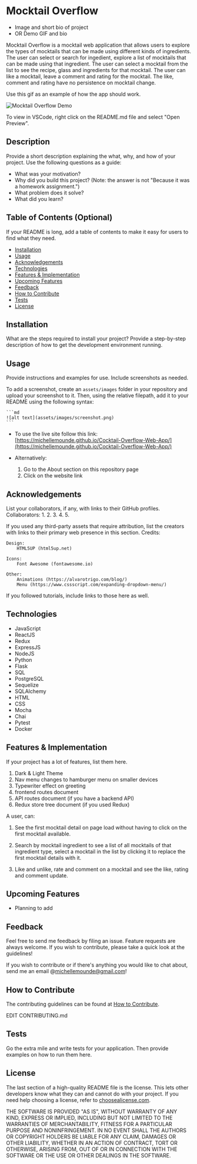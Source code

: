 # Mocktail Overflow
- Image and short bio of project
- OR Demo GIF and bio

Mocktail Overflow is a mocktail web application that allows users to explore the types of mocktails that can be made
using different kinds of ingredients. The user can select or search for ingedient, explore a list of
mocktails that can be made using that ingredient. The user can select a mocktail from the list to see the recipe, glass
and ingredients for that mocktail. The user can like a mocktail, leave a comment and rating for the mocktail. The like,
comment and rating have no persistence on mocktail change.

Use this gif as an example of how the app should work.

![Mocktail Overflow Demo](https://github.com/michellemounde/mocktail-overflow/blob/main/assets/FRN3gH.gif?raw=true "Mocktail Overflow Demo")

To view in VSCode, right click on the README.md file and select "Open Preview".

## Description

Provide a short description explaining the what, why, and how of your project. Use the following questions as a guide:

- What was your motivation?
- Why did you build this project? (Note: the answer is not "Because it was a homework assignment.")
- What problem does it solve?
- What did you learn?

## Table of Contents (Optional)

If your README is long, add a table of contents to make it easy for users to find what they need.

- [Installation](#installation)
- [Usage](#usage)
- [Acknowledgements](#acknowledgements)
- [Technologies](#technologies)
- [Features & Implementation](#features--implementation)
- [Upcoming Features](#upcoming-features)
- [Feedback](#feedback)
- [How to Contribute](#how-to-contribute)
- [Tests](#tests)
- [License](#license)


## Installation

What are the steps required to install your project? Provide a step-by-step description of how to get the development environment running.

## Usage

Provide instructions and examples for use. Include screenshots as needed.

To add a screenshot, create an `assets/images` folder in your repository and upload your screenshot to it. Then, using the relative filepath, add it to your README using the following syntax:

    ```md
    ![alt text](assets/images/screenshot.png)
    ```

  * To use the live site follow this link:
    [https://michellemounde.github.io/Cocktail-Overflow-Web-App/](https://michellemounde.github.io/Cocktail-Overflow-Web-App/)

  * Alternatively:

    1. Go to the About section on this repository page
    2. Click on the website link

## Acknowledgements

List your collaborators, if any, with links to their GitHub profiles.
Collaborators:
1.
2.
3.
4.
5.

If you used any third-party assets that require attribution, list the creators with links to their primary web presence in this section.
Credits:

	Design:
		HTML5UP (html5up.net)

	Icons:
		Font Awesome (fontawesome.io)

	Other:
		Animations (https://alvarotrigo.com/blog/)
		Menu (https://www.cssscript.com/expanding-dropdown-menu/)

If you followed tutorials, include links to those here as well.

## Technologies
- JavaScript
- ReactJS
- Redux
- ExpressJS
- NodeJS
- Python
- Flask
- SQL
- PostgreSQL
- Sequelize
- SQLAlchemy
- HTML
- CSS
- Mocha
- Chai
- Pytest
- Docker

## Features & Implementation

If your project has a lot of features, list them here.
1. Dark & Light Theme
2. Nav menu changes to hamburger menu on smaller devices
3. Typewriter effect on greeting
4. frontend routes document
5. API routes document (if you have a backend API)
6. Redux store tree document (if you used Redux)

A user, can:

1. See the first mocktail detail on page load without having to click on the
first mocktail available.

2. Search by mocktail ingredient to see a list of all mocktails
of that ingredient type, select a mocktail in the list by clicking it to
replace the first mocktail details with it.

3. Like and unlike, rate and comment on a mocktail and see the like, rating and comment update.

## Upcoming Features
- Planning to add

## Feedback
Feel free to send me feedback by filing an issue. Feature requests are always welcome. If you wish to contribute, please take a quick look at the guidelines!

If you wish to contribute or if there's anything you would like to chat about, send me an email @[michellemounde@gmail.com](mailto:michellemounde@gmail.com)!

## How to Contribute

The contributing guidelines can be found at [How to Contribute](docs/CONTRIBUTING.md).

EDIT CONTRIBUTING.md

## Tests

Go the extra mile and write tests for your application. Then provide examples on how to run them here.

## License

The last section of a high-quality README file is the license. This lets other developers know what they can and cannot do with your project. If you need help choosing a license, refer to [choosealicense.com](https://choosealicense.com/).

THE SOFTWARE IS PROVIDED "AS IS", WITHOUT WARRANTY OF ANY KIND, EXPRESS OR IMPLIED, INCLUDING BUT NOT LIMITED TO THE WARRANTIES OF MERCHANTABILITY, FITNESS FOR A PARTICULAR PURPOSE AND NONINFRINGEMENT. IN NO EVENT SHALL THE AUTHORS OR COPYRIGHT HOLDERS BE LIABLE FOR ANY CLAIM, DAMAGES OR OTHER LIABILITY, WHETHER IN AN ACTION OF CONTRACT, TORT OR OTHERWISE, ARISING FROM, OUT OF OR IN CONNECTION WITH THE SOFTWARE OR THE USE OR OTHER DEALINGS IN THE SOFTWARE.
